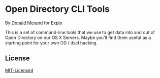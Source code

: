 Open Directory CLI Tools
========================

By [Donald Merand](http://donaldmerand.com) for [Explo](http://www.explo.org)

This is a set of command-line tools that we use to get data into and out of Open Directory on our OS X Servers. Maybe you'll find them useful as a starting point for your own OD / dscl hacking.


License
-------

[MIT-Licensed](http://www.opensource.org/licenses/MIT)
